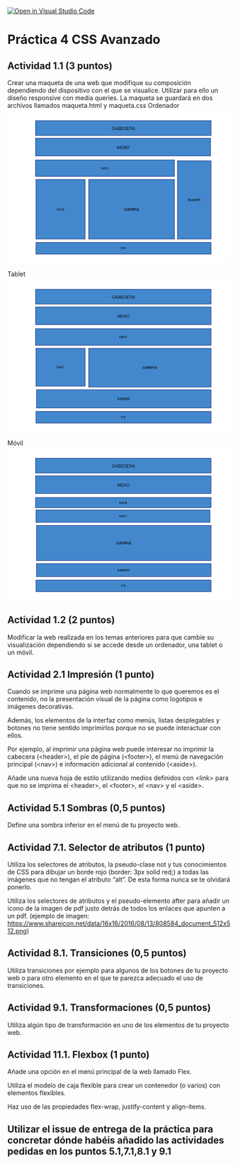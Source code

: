 [![Open in Visual Studio Code](https://classroom.github.com/assets/open-in-vscode-c66648af7eb3fe8bc4f294546bfd86ef473780cde1dea487d3c4ff354943c9ae.svg)](https://classroom.github.com/online_ide?assignment_repo_id=9251865&assignment_repo_type=AssignmentRepo)
# Práctica 4 CSS Avanzado

## Actividad 1.1 (3 puntos)
Crear una maqueta de una web que modifique su composición dependiendo del dispositivo con el que se visualice.
Utilizar para ello un diseño responsive con media queries. 
La maqueta se guardará en dos archivos llamados maqueta.html y maqueta.css 
Ordenador
![Index HTML5](/images/ordenador.png)

Tablet
![Index HTML5](/images/tablet.png)

Móvil
![Index HTML5](/images/movil.png)

## Actividad 1.2 (2 puntos) 
Modificar la web realizada en los temas anteriores para que cambie su visualización dependiendo si se accede desde un ordenador, una tablet o un móvil.

## Actividad 2.1 Impresión (1 punto) 
Cuando se imprime una página web normalmente lo que queremos es el contenido, no la presentación visual de la página como logotipos e imágenes decorativas. 

Además, los elementos de la interfaz como menús, listas desplegables y botones no tiene sentido imprimirlos porque no se puede interactuar con ellos.

Por ejemplo, al imprimir una página web puede interesar no imprimir la cabecera (\<header\>), el pie de página (\<footer\>), el menú de navegación principal (\<nav\>) e información adicional al contenido (\<aside\>).

Añade una nueva hoja de estilo utilizando medios definidos con \<link\> para que no se imprima el \<header\>, el \<footer\>, el \<nav\> y el \<aside\>.

## Actividad 5.1  Sombras (0,5 puntos)
Define una sombra inferior en el menú de tu proyecto web.
			
## Actividad 7.1. Selector de atributos (1 punto)
Utiliza los selectores de atributos, la pseudo-clase not y tus conocimientos de CSS para dibujar un borde rojo (border: 3px solid red;) a todas las imágenes que no tengan el atributo “alt”. De esta forma nunca se te olvidará ponerlo.

Utiliza los selectores de atributos y el pseudo-elemento after para añadir un icono de la imagen de pdf justo detrás de todos los enlaces que apunten a un pdf. (ejemplo de imagen: https://www.shareicon.net/data/16x16/2016/08/13/808584_document_512x512.png)

## Actividad 8.1. Transiciones (0,5 puntos)
Utiliza transiciones por ejemplo para algunos de los botones de tu proyecto web o para otro elemento en el que te parezca adecuado el uso de transiciones.


## Actividad 9.1. Transformaciones (0,5 puntos)
Utiliza algún tipo de transformación en uno de los elementos de tu proyecto web.

## Actividad 11.1. Flexbox (1 punto)
Añade una opción en el menú principal de la web llamado Flex. 

Utiliza el modelo de caja flexible para crear un contenedor (o varios) con elementos flexibles. 

Haz uso de las propiedades flex-wrap, justify-content y align-items.


## Utilizar el issue de entrega de la práctica para concretar dónde habéis añadido las actividades pedidas en los puntos 5.1,7.1,8.1 y 9.1

